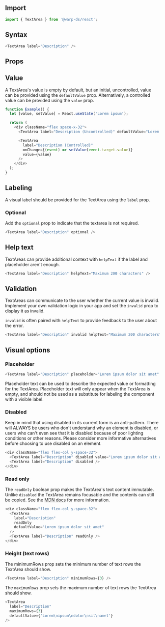## Import

```js
import { TextArea } from '@warp-ds/react';
```

## Syntax

```js
<TextArea label="Description" />
```

## Props

<api-table type=react component="TextArea" />

## Value

A TextArea's value is empty by default, but an initial, uncontrolled, value can be provided using the `defaultValue` prop. Alternatively, a controlled value can be provided using the `value` prop.


```js
function Example() {
  let [value, setValue] = React.useState('Lorem ipsum');

  return (
    <div className="flex space-x-32">
      <TextArea label="Description (Uncontrolled)" defaultValue="Lorem ipsum" />

      <TextArea
        label="Description (Controlled)"
        onChange={(event) => setValue(event.target.value)}
        value={value}
      />
    </div>
  );
}
```

## Labeling

A visual label should be provided for the TextArea using the `label` prop.

### Optional

Add the `optional` prop to indicate that the textarea is not required.

```js
<TextArea label="Description" optional />
```

## Help text

TextAreas can provide additional context with `helpText` if the label and placeholder aren't enough.

```js
<TextArea label="Description" helpText="Maximum 200 characters" />
```

## Validation

TextAreas can communicate to the user whether the current value is invalid.
Implement your own validation logic in your app and set the `invalid` prop to display it as invalid.

`invalid` is often paired with `helpText` to provide feedback to the user about the error.

```js
<TextArea label="Description" invalid helpText="Maximum 200 characters" />
```

## Visual options

### Placeholder

```js
<TextArea label="Description" placeholder="Lorem ipsum dolor sit amet" />
```

Placeholder text can be used to describe the expected value or formatting for the TextArea. Placeholder text will only appear when the TextArea is empty, and should not be used as a substitute for labeling the component with a visible label.

### Disabled

Keep in mind that using disabled in its current form is an anti-pattern. There will ALWAYS be users who don't understand why an element is disabled, or users who can't even see that it is disabled because of poor lighting conditions or other reasons. Please consider more informative alternatives before choosing to use disabled on an element.

```js
<div className="flex flex-col y-space-32">
  <TextArea label="Description" disabled value="Lorem ipsum dolor sit amet" />
  <TextArea label="Description" disabled />
</div>
```

### Read only

The `readOnly` boolean prop makes the TextArea's text content immutable. Unlike `disabled` the TextArea remains focusable and the contents can still be copied. See the [MDN docs](https://developer.mozilla.org/en-US/docs/Web/HTML/Attributes/readonly)
 for more information.

```js
<div className="flex flex-col y-space-32">
  <TextArea
    label="Description"
    readOnly
    defaultValue="Lorem ipsum dolor sit amet"
  />
  <TextArea label="Description" readOnly />
</div>
```


### Height (text rows)

The minimumRows prop sets the minimum number of text rows the TextArea should show.

```js
<TextArea label="Description" minimumRows={3} />
```

The `maximumRows` prop sets the maximum number of text rows the TextArea should show.

```js
<TextArea
  label="Description"
  maximumRows={3}
  defaultValue={'Lorem\nipsum\ndolor\nsit\namet'}
/>
```

